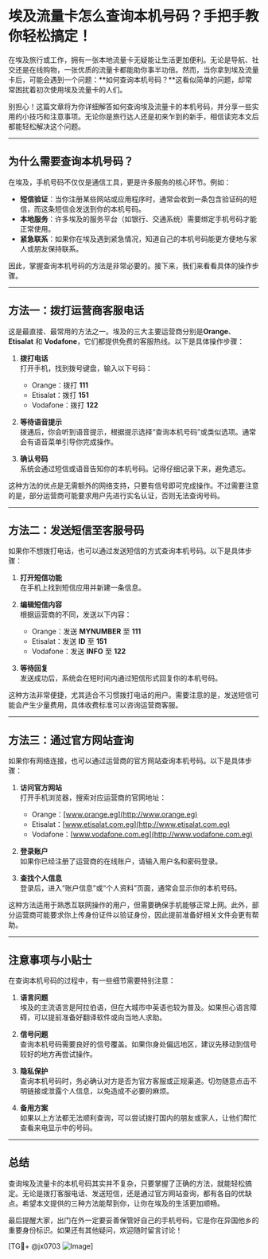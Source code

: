 # 埃及流量卡怎么查询本机号码？手把手教你轻松搞定！

在埃及旅行或工作，拥有一张本地流量卡无疑能让生活更加便利。无论是导航、社交还是在线购物，一张优质的流量卡都能助你事半功倍。然而，当你拿到埃及流量卡后，可能会遇到一个问题：**如何查询本机号码？**这看似简单的问题，却常常困扰着初次使用埃及流量卡的人们。

别担心！这篇文章将为你详细解答如何查询埃及流量卡的本机号码，并分享一些实用的小技巧和注意事项。无论你是旅行达人还是初来乍到的新手，相信读完本文后都能轻松解决这个问题。

---

## 为什么需要查询本机号码？

在埃及，手机号码不仅仅是通信工具，更是许多服务的核心环节。例如：

- **短信验证**：当你注册某些网站或应用程序时，通常会收到一条包含验证码的短信，而这条短信会发送到你的本机号码。
- **本地服务**：许多埃及的服务平台（如银行、交通系统）需要绑定手机号码才能正常使用。
- **紧急联系**：如果你在埃及遇到紧急情况，知道自己的本机号码能更方便地与家人或朋友保持联系。

因此，掌握查询本机号码的方法是非常必要的。接下来，我们来看看具体的操作步骤。

---

## 方法一：拨打运营商客服电话

这是最直接、最常用的方法之一。埃及的三大主要运营商分别是**Orange**、**Etisalat** 和 **Vodafone**，它们都提供免费的客服热线。以下是具体操作步骤：

1. **拨打电话**  
   打开手机，找到拨号键盘，输入以下号码：
   - Orange：拨打 **111**
   - Etisalat：拨打 **151**
   - Vodafone：拨打 **122**

2. **等待语音提示**  
   拨通后，你会听到语音提示，根据提示选择“查询本机号码”或类似选项。通常会有语音菜单引导你完成操作。

3. **确认号码**  
   系统会通过短信或语音告知你的本机号码。记得仔细记录下来，避免遗忘。

这种方法的优点是无需额外的网络支持，只要有信号即可完成操作。不过需要注意的是，部分运营商可能要求用户先进行实名认证，否则无法查询号码。

---

## 方法二：发送短信至客服号码

如果你不想拨打电话，也可以通过发送短信的方式查询本机号码。以下是具体步骤：

1. **打开短信功能**  
   在手机上找到短信应用并新建一条信息。

2. **编辑短信内容**  
   根据运营商的不同，发送以下内容：
   - Orange：发送 **MYNUMBER** 至 **111**
   - Etisalat：发送 **ID** 至 **151**
   - Vodafone：发送 **INFO** 至 **122**

3. **等待回复**  
   发送成功后，系统会在短时间内通过短信形式回复你的本机号码。

这种方法非常便捷，尤其适合不习惯拨打电话的用户。需要注意的是，发送短信可能会产生少量费用，具体收费标准可以咨询运营商客服。

---

## 方法三：通过官方网站查询

如果你有网络连接，也可以通过运营商的官方网站查询本机号码。以下是具体步骤：

1. **访问官方网站**  
   打开手机浏览器，搜索对应运营商的官网地址：
   - Orange：[www.orange.eg](http://www.orange.eg)
   - Etisalat：[www.etisalat.com.eg](http://www.etisalat.com.eg)
   - Vodafone：[www.vodafone.com.eg](http://www.vodafone.com.eg)

2. **登录账户**  
   如果你已经注册了运营商的在线账户，请输入用户名和密码登录。

3. **查找个人信息**  
   登录后，进入“账户信息”或“个人资料”页面，通常会显示你的本机号码。

这种方法适用于熟悉互联网操作的用户，但需要确保手机能够正常上网。此外，部分运营商可能要求你上传身份证件以验证身份，因此提前准备好相关文件会更有帮助。

---

## 注意事项与小贴士

在查询本机号码的过程中，有一些细节需要特别注意：

1. **语言问题**  
   埃及的主流语言是阿拉伯语，但在大城市中英语也较为普及。如果担心语言障碍，可以提前准备好翻译软件或向当地人求助。

2. **信号问题**  
   查询本机号码需要良好的信号覆盖。如果你身处偏远地区，建议先移动到信号较好的地方再尝试操作。

3. **隐私保护**  
   查询本机号码时，务必确认对方是否为官方客服或正规渠道。切勿随意点击不明链接或泄露个人信息，以免造成不必要的麻烦。

4. **备用方案**  
   如果以上方法都无法顺利查询，可以尝试拨打国内的朋友或家人，让他们帮忙查看来电显示中的号码。

---

## 总结

查询埃及流量卡的本机号码其实并不复杂，只要掌握了正确的方法，就能轻松搞定。无论是拨打客服电话、发送短信，还是通过官方网站查询，都有各自的优缺点。希望本文提供的三种方法能帮到你，让你在埃及的生活更加顺畅。

最后提醒大家，出门在外一定要妥善保管好自己的手机号码，它是你在异国他乡的重要身份标识。如果还有其他疑问，欢迎随时留言讨论！

[TG💪+ @jx0703 ![Image](https://github.com/user-attachments/assets/dbca1d08-cadb-493c-b0ec-ad6f7a83f270)]